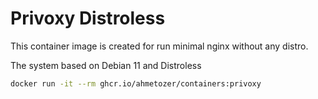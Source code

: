 # Privoxy Distroless

This container image is created for run minimal nginx without any
distro.

The system based on Debian 11 and Distroless

```bash
docker run -it --rm ghcr.io/ahmetozer/containers:privoxy
```
